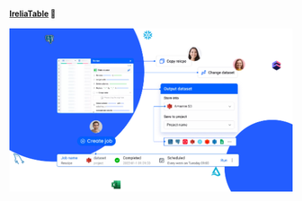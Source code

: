#### [IreliaTable](https://ciusji.gitbook.io/irelia/) 🌈

![elixirtable](/profile/irelia-ecosystem-final.jpg)
